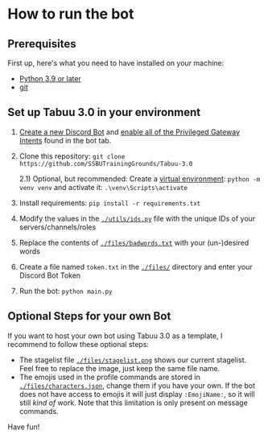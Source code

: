 # How to run the bot

## Prerequisites

First up, here's what you need to have installed on your machine:

- [Python 3.9 or later](https://www.python.org/downloads/)
- [git](https://git-scm.com/)

## Set up Tabuu 3.0 in your environment

1) [Create a new Discord Bot](https://discord.com/developers/applications) and [enable all of the Privileged Gateway Intents](https://i.imgur.com/OJPlthx.png) found in the bot tab.  
2) Clone this repository: `git clone https://github.com/SSBUTrainingGrounds/Tabuu-3.0`

    2.1) Optional, but recommended: Create a [virtual environment](https://docs.python.org/3/tutorial/venv.html): `python -m venv venv` and activate it: `.\venv\Scripts\activate`

3) Install requirements: `pip install -r requirements.txt`

4) Modify the values in the [`./utils/ids.py`](utils/ids.py) file with the unique IDs of your servers/channels/roles

5) Replace the contents of [`./files/badwords.txt`](files/badwords.txt) with your (un-)desired words

6) Create a file named `token.txt` in the [`./files/`](files/) directory and enter your Discord Bot Token

7) Run the bot: `python main.py`

## Optional Steps for your own Bot

If you want to host your own bot using Tabuu 3.0 as a template, I recommend to follow these optional steps:

- The stagelist file [`./files/stagelist.png`](files/stagelist.png) shows our current stagelist. Feel free to replace the image, just keep the same file name.  
- The emojis used in the profile commands are stored in [`./files/characters.json`](files/characters.json), change them if you have your own. If the bot does not have access to emojis it will just display `:EmojiName:`, so it will still *kind of* work. Note that this limitation is only present on message commands.  

Have fun!
